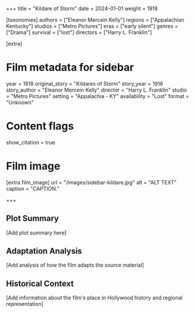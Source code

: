 +++
title = "Kildare of Storm"
date = 2024-01-01
weight = 1918

[taxonomies]
authors = ["Eleanor Mercein Kelly"]
regions = ["Appalachian Kentucky"]
studios = ["Metro Pictures"]
eras = ["early silent"]
genres = ["Drama"]
survival = ["lost"]
directors = ["Harry L. Franklin"]

[extra]
# Film metadata for sidebar
year = 1918
original_story = "Kildares of Storm"
story_year = 1916
story_author = "Eleanor Mercein Kelly"
director = "Harry L. Franklin"
studio = "Metro Pictures"
setting = "Appalachia - KY"
availability = "Lost"
format = "Unknown"

# Content flags
show_citation = true
# Film image
[extra.film_image]
url = "/images/sidebar-kildare.jpg"
alt = "ALT TEXT"
caption = "CAPTION."

+++

## Plot Summary

[Add plot summary here]

## Adaptation Analysis

[Add analysis of how the film adapts the source material]

## Historical Context

[Add information about the film's place in Hollywood history and regional representation]
